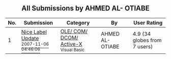 ﻿<div align="center">

## All Submissions by AHMED AL\- OTIABE

</div>

No.  | Submission | Category | By   | User Rating
---- | ---------- | -------- | ---- | -----------
1 | [Nice Label  Update<br /><sup>2007-11-06 04:46:06</sup>](https://github.com/Planet-Source-Code/ahmed-al-otiabe-nice-label-update__1-69560) | [OLE/ COM/ DCOM/ Active\-X<br /><sup>Visual Basic</sup>](../ByCategory/ole-com-dcom-active-x__1-29.md) | AHMED AL\- OTIABE | 4.9 (34 globes from 7 users)
